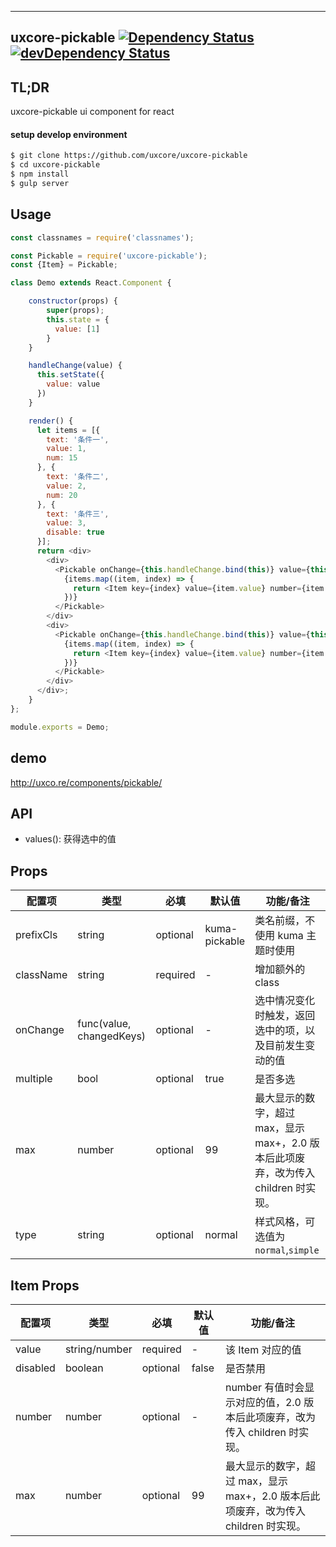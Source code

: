 ---

## uxcore-pickable [![Dependency Status](http://img.shields.io/david/uxcore/uxcore-pickable.svg?style=flat-square)](https://david-dm.org/uxcore/uxcore-pickable) [![devDependency Status](http://img.shields.io/david/dev/uxcore/uxcore-pickable.svg?style=flat-square)](https://david-dm.org/uxcore/uxcore-pickable#info=devDependencies) 

## TL;DR

uxcore-pickable ui component for react

#### setup develop environment

```sh
$ git clone https://github.com/uxcore/uxcore-pickable
$ cd uxcore-pickable
$ npm install
$ gulp server
```

## Usage

```js
const classnames = require('classnames');

const Pickable = require('uxcore-pickable');
const {Item} = Pickable;

class Demo extends React.Component {

    constructor(props) {
        super(props);
        this.state = {
          value: [1]
        }
    }

    handleChange(value) {
      this.setState({
        value: value
      })
    }

    render() {
      let items = [{
        text: '条件一',
        value: 1,
        num: 15
      }, {
        text: '条件二',
        value: 2,
        num: 20
      }, {
        text: '条件三',
        value: 3,
        disable: true
      }];
      return <div>
        <div>
          <Pickable onChange={this.handleChange.bind(this)} value={this.state.value}>
            {items.map((item, index) => {
              return <Item key={index} value={item.value} number={item.num} disabled={item.disable}>{item.text}</Item>
            })}
          </Pickable>
        </div>
        <div>
          <Pickable onChange={this.handleChange.bind(this)} value={this.state.value} type="simple">
            {items.map((item, index) => {
              return <Item key={index} value={item.value} number={item.num} disabled={item.disable}>{item.text}</Item>
            })}
          </Pickable>
        </div>
      </div>;
    }
};

module.exports = Demo;
```

## demo

http://uxco.re/components/pickable/

## API

* values(): 获得选中的值

## Props

| 配置项 | 类型 | 必填 | 默认值 | 功能/备注 |
|---|---|---|---|---|
|prefixCls|string|optional|kuma-pickable|类名前缀，不使用 kuma 主题时使用|
|className|string|required|-|增加额外的class|
|onChange|func(value, changedKeys)|optional|-|选中情况变化时触发，返回选中的项，以及目前发生变动的值|
|multiple|bool|optional|true|是否多选|
|max|number|optional|99|最大显示的数字，超过 max，显示 max+，2.0 版本后此项废弃，改为传入 children 时实现。|
|type|string|optional|normal|样式风格，可选值为`normal`,`simple`|

## Item Props

| 配置项 | 类型 | 必填 | 默认值 | 功能/备注 |
|---|---|---|---|---|
|value|string/number|required|-|该 Item 对应的值|
|disabled|boolean|optional|false|是否禁用|
|number|number|optional|-|number 有值时会显示对应的值，2.0 版本后此项废弃，改为传入 children 时实现。|
|max|number|optional|99|最大显示的数字，超过 max，显示 max+，2.0 版本后此项废弃，改为传入 children 时实现。|

